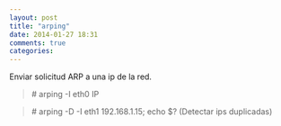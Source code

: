 ```yaml
---
layout: post
title: "arping"
date: 2014-01-27 18:31
comments: true
categories: 
---
```

Enviar solicitud ARP a una ip de la red.

>\# arping -I eth0 IP

>\# arping -D -I eth1 192.168.1.15; echo $? (Detectar ips duplicadas)

